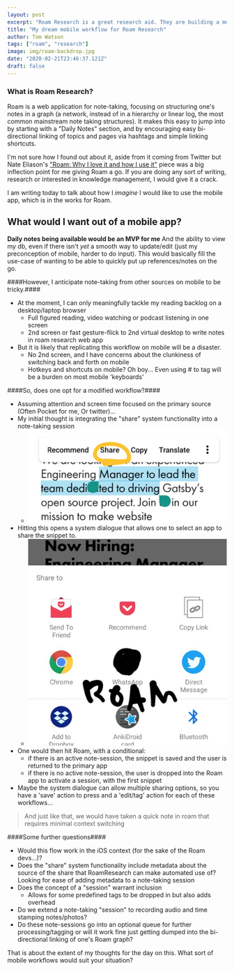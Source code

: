 ```yaml
---
layout: post
excerpt: "Roam Research is a great research aid. They are building a mobile app soon; these are some of my hopes for it"
title: "My dream mobile workflow for Roam Research"
author: Tom Watson
tags: ["roam", "research"]
image: img/roam-backdrop.jpg
date: "2020-02-21T23:46:37.121Z"
draft: false
---
```


### What is Roam Research?
Roam is a web application for note-taking, focusing on structuring one's notes in a graph (a network, instead of in a hierarchy or linear log, the most common mainstream note taking structures). It makes this easy to jump into by starting with a "Daily Notes" section, and by encouraging easy bi-directional linking of topics and pages via hashtags and simple linking shortcuts.

I'm not sure how I found out about it, aside from it coming from Twitter but Nate Eliason's ["Roam: Why I love it and how I use it"](https://www.nateliason.com/blog/roam) piece was a big inflection point for me giving Roam a go. If you are doing any sort of writing, research or interested in knowledge management, I would give it a crack.

I am writing today to talk about how I *imagine* I would like to use the mobile app, which is in the works for Roam.

## What would I want out of a mobile app? ##
**Daily notes being available would be an MVP for me** And the ability to view my db, even if there isn't *yet* a smooth way to update/edit (just my preconception of mobile, harder to do input). This would basically fill the use-case of wanting to be able to quickly put up references/notes on the go.

####However, I anticipate note-taking from other sources on mobile to be tricky.####

- At the moment, I can only meaningfully tackle my reading backlog on a desktop/laptop browser
    - Full figured reading, video watching or podcast listening in one screen
    - 2nd screen or fast gesture-flick to 2nd virtual desktop to write notes in roam research web app
- But it is likely that replicating this workflow on mobile will be a disaster.
    - No 2nd screen, and I have concerns about the clunkiness of switching back and forth on mobile
    - Hotkeys and shortcuts on mobile? Oh boy... Even using # to tag will be a burden on most mobile 'keyboards'

####So, does one opt for a modified workflow?####
- Assuming attention and screen time focused on the primary source (Often Pocket for me, Or twitter)...
- My initial thought is integrating the "share" system functionality into a note-taking session
    - ![](img/share.jpg)
- Hitting this opens a system dialogue that allows one to select an app to share the snippet to.
    - ![](img/roam-share.jpg)
- One would then hit Roam, with a conditional:
    - if there is an active note-session, the snippet is saved and the user is returned to the primary app
    - if there is no active note-session, the user is dropped into the Roam app to activate a session, with the first snippet
- Maybe the system dialogue can allow multiple sharing options, so you have a 'save' action to press and a 'edit/tag' action for each of these workflows...

> And just like that, we would have taken a quick note in roam that requires minimal context switching

####Some further questions####
- Would this flow work in the iOS context (for the sake of the Roam devs...)?
- Does the "share" system functionality include metadata about the source of the share that RoamResearch can make automated use of? Looking for ease of adding metadata to a note-taking session
- Does the concept of a "session" warrant inclusion
    - Allows for some predefined tags to be dropped in but also adds overhead
- Do we extend a note-taking "session" to recording audio and time stamping notes/photos?
- Do these note-sessions go into an optional queue for further processing/tagging or will it work fine just getting dumped into the bi-directional linking of one's Roam graph?

That is about the extent of my thoughts for the day on this. What sort of mobile workflows would suit your situation?